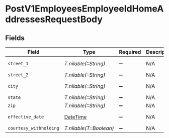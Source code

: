# PostV1EmployeesEmployeeIdHomeAddressesRequestBody


## Fields

| Field                                                                        | Type                                                                         | Required                                                                     | Description                                                                  | Example                                                                      |
| ---------------------------------------------------------------------------- | ---------------------------------------------------------------------------- | ---------------------------------------------------------------------------- | ---------------------------------------------------------------------------- | ---------------------------------------------------------------------------- |
| `street_1`                                                                   | *T.nilable(::String)*                                                        | :heavy_minus_sign:                                                           | N/A                                                                          | 300 3rd Street                                                               |
| `street_2`                                                                   | *T.nilable(::String)*                                                        | :heavy_minus_sign:                                                           | N/A                                                                          |                                                                              |
| `city`                                                                       | *T.nilable(::String)*                                                        | :heavy_minus_sign:                                                           | N/A                                                                          | San Francisco                                                                |
| `state`                                                                      | *T.nilable(::String)*                                                        | :heavy_minus_sign:                                                           | N/A                                                                          | CA                                                                           |
| `zip`                                                                        | *T.nilable(::String)*                                                        | :heavy_minus_sign:                                                           | N/A                                                                          | 94107                                                                        |
| `effective_date`                                                             | [DateTime](https://ruby-doc.org/stdlib-2.6.1/libdoc/date/rdoc/DateTime.html) | :heavy_minus_sign:                                                           | N/A                                                                          | 2022-01-31                                                                   |
| `courtesy_withholding`                                                       | *T.nilable(T::Boolean)*                                                      | :heavy_minus_sign:                                                           | N/A                                                                          |                                                                              |